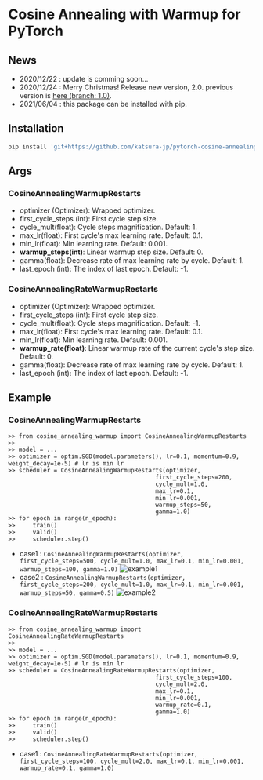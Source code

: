 # Cosine Annealing with Warmup for PyTorch

## News
- 2020/12/22 : update is comming soon...
- 2020/12/24 : Merry Christmas! Release new version, 2.0. previous version is [here (branch: 1.0)](https://github.com/katsura-jp/pytorch-cosine-annealing-with-warmup/tree/1.0).
- 2021/06/04 : this package can be installed with pip.

## Installation
```bash
pip install 'git+https://github.com/katsura-jp/pytorch-cosine-annealing-with-warmup'
```

## Args
### CosineAnnealingWarmupRestarts
- optimizer (Optimizer): Wrapped optimizer.
- first_cycle_steps (int): First cycle step size.
- cycle_mult(float): Cycle steps magnification. Default: 1.
- max_lr(float): First cycle's max learning rate. Default: 0.1.
- min_lr(float): Min learning rate. Default: 0.001.
- **warmup_steps(int)**: Linear warmup step size. Default: 0.
- gamma(float): Decrease rate of max learning rate by cycle. Default: 1.
- last_epoch (int): The index of last epoch. Default: -1.

### CosineAnnealingRateWarmupRestarts
- optimizer (Optimizer): Wrapped optimizer.
- first_cycle_steps (int): First cycle step size.
- cycle_mult(float): Cycle steps magnification. Default: -1.
- max_lr(float): First cycle's max learning rate. Default: 0.1.
- min_lr(float): Min learning rate. Default: 0.001.
- **warmup_rate(float)**: Linear warmup rate of the current cycle's step size. Default: 0.
- gamma(float): Decrease rate of max learning rate by cycle. Default: 1.
- last_epoch (int): The index of last epoch. Default: -1.

## Example
### CosineAnnealingWarmupRestarts
```
>> from cosine_annealing_warmup import CosineAnnealingWarmupRestarts
>>
>> model = ...
>> optimizer = optim.SGD(model.parameters(), lr=0.1, momentum=0.9, weight_decay=1e-5) # lr is min lr
>> scheduler = CosineAnnealingWarmupRestarts(optimizer,
                                          first_cycle_steps=200,
                                          cycle_mult=1.0,
                                          max_lr=0.1,
                                          min_lr=0.001,
                                          warmup_steps=50,
                                          gamma=1.0)
>> for epoch in range(n_epoch):
>>     train()
>>     valid()
>>     scheduler.step()
```

- case1 : `CosineAnnealingWarmupRestarts(optimizer, first_cycle_steps=500, cycle_mult=1.0, max_lr=0.1, min_lr=0.001, warmup_steps=100, gamma=1.0)`
![example1](./src/plot001.png "example1")
- case2 : `CosineAnnealingWarmupRestarts(optimizer, first_cycle_steps=200, cycle_mult=1.0, max_lr=0.1, min_lr=0.001, warmup_steps=50, gamma=0.5)`
![example2](./src/plot002.png "example2")

### CosineAnnealingRateWarmupRestarts
```
>> from cosine_annealing_warmup import CosineAnnealingRateWarmupRestarts
>>
>> model = ...
>> optimizer = optim.SGD(model.parameters(), lr=0.1, momentum=0.9, weight_decay=1e-5) # lr is min lr
>> scheduler = CosineAnnealingRateWarmupRestarts(optimizer,
                                          first_cycle_steps=100,
                                          cycle_mult=2.0,
                                          max_lr=0.1,
                                          min_lr=0.001,
                                          warmup_rate=0.1,
                                          gamma=1.0)
>> for epoch in range(n_epoch):
>>     train()
>>     valid()
>>     scheduler.step()
```
- case1 : `CosineAnnealingRateWarmupRestarts(optimizer, first_cycle_steps=100, cycle_mult=2.0, max_lr=0.1, min_lr=0.001, warmup_rate=0.1, gamma=1.0)`
